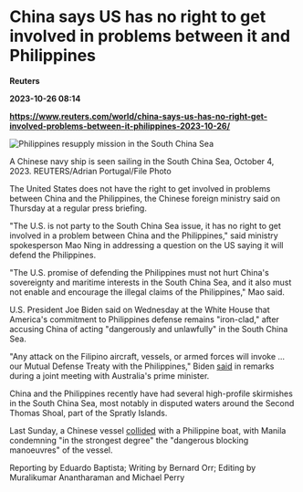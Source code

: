 # China says US has no right to get involved in problems between it and Philippines
**Reuters**

**2023-10-26 08:14**

**https://www.reuters.com/world/china-says-us-has-no-right-get-involved-problems-between-it-philippines-2023-10-26/**

![Philippines resupply mission in the South China Sea](https://www.reuters.com/resizer/WfykRg4yVsuiEBQQAxYWOonOZTA=/1920x0/filters:quality(80)/cloudfront-us-east-2.images.arcpublishing.com/reuters/TZV2XGLZNFLIRKIP6N7QIZQXXU.jpg)

A Chinese navy ship is seen sailing in the South China Sea, October 4, 2023. REUTERS/Adrian Portugal/File Photo

The United States does not have the right to get involved in problems between China and the Philippines, the Chinese foreign ministry said on Thursday at a regular press briefing.

"The U.S. is not party to the South China Sea issue, it has no right to get involved in a problem between China and the Philippines," said ministry spokesperson Mao Ning in addressing a question on the US saying it will defend the Philippines.

"The U.S. promise of defending the Philippines must not hurt China's sovereignty and maritime interests in the South China Sea, and it also must not enable and encourage the illegal claims of the Philippines," Mao said.

U.S. President Joe Biden said on Wednesday at the White House that America's commitment to Philippines defense remains "iron-clad," after accusing China of acting "dangerously and unlawfully" in the South China Sea.

"Any attack on the Filipino aircraft, vessels, or armed forces will invoke ... our Mutual Defense Treaty with the Philippines," Biden [said](https://www.whitehouse.gov/briefing-room/speeches-remarks/2023/10/25/remarks-by-president-biden-and-prime-minister-anthony-albanese-of-australia-in-joint-press-conference/) in remarks during a joint meeting with Australia's prime minister.

China and the Philippines recently have had several high-profile skirmishes in the South China Sea, most notably in disputed waters around the Second Thomas Shoal, part of the Spratly Islands.

Last Sunday, a Chinese vessel [collided](https://www.reuters.com/world/asia-pacific/china-says-it-lawfully-blocked-philippine-ships-going-disputed-shoal-2023-10-22/) with a Philippine boat, with Manila condemning "in the strongest degree" the "dangerous blocking manoeuvres" of the vessel.

Reporting by Eduardo Baptista; Writing by Bernard Orr; Editing by Muralikumar Anantharaman and Michael Perry